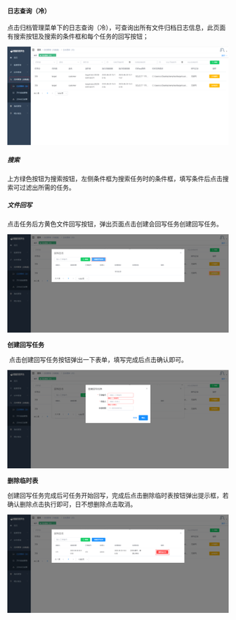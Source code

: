 


#### 		日志查询（冷）

​	点击归档管理菜单下的日志查询（冷），可查询出所有文件归档日志信息，此页面有搜索按钮及搜索的条件框和每个任务的回写按钮；

![image-20230620165056555](../../images/image-20230620165056555.png)

##### 				搜索

​	上方绿色按钮为搜索按钮，左侧条件框为搜索任务时的条件框，填写条件后点击搜索可过滤出所需的任务。

##### 				文件回写

​	点击任务后方黄色文件回写按钮，弹出页面点击创建会回写任务创建回写任务。

![image-20230620165406520](../../images/image-20230620165406520.png)

**创建回写任务**

​	点击创建回写任务按钮弹出一下表单，填写完成后点击确认即可。

![image-20230620165554471](../../images/image-20230620165554471.png)

**删除临时表**

​	创建回写任务完成后可任务开始回写，完成后点击删除临时表按钮弹出提示框，若确认删除点击执行即可，日不想删除点击取消。

![image-20230620165618947](../../images/image-20230620165618947.png)
